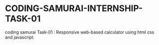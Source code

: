 # CODING-SAMURAI-INTERNSHIP-TASK-01
coding samurai Task-01 : Responsive web-based calculator using html css and javascript.
